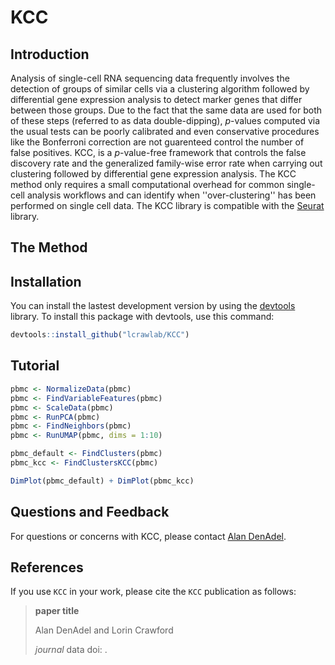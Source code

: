 # KCC

## Introduction

Analysis of single-cell RNA sequencing data frequently involves the detection of groups of similar cells via a clustering algorithm followed by differential gene expression analysis to detect marker genes that differ between those groups.
Due to the fact that the same data are used for both of these steps (referred to as data double-dipping), $p$-values computed via the usual tests can be poorly calibrated and even conservative procedures like the Bonferroni correction are not guarenteed control the number of false positives. 
KCC, is a $p$-value-free framework that controls the false discovery rate and the generalized family-wise error rate when carrying out clustering followed by differential gene expression analysis. The KCC method only requires a small computational overhead for common single-cell analysis workflows and can identify when ''over-clustering'' has been performed on single cell data. The KCC library is compatible with the [Seurat](https://satijalab.org/seurat/) library.

## The Method

## Installation

You can install the lastest development version by using the [devtools](https://CRAN.R-project.org/package=devtools) library. To install this package with devtools, use this command:

```r
devtools::install_github("lcrawlab/KCC")
```


## Tutorial

```r
pbmc <- NormalizeData(pbmc)
pbmc <- FindVariableFeatures(pbmc)
pbmc <- ScaleData(pbmc)
pbmc <- RunPCA(pbmc)
pbmc <- FindNeighbors(pbmc)
pbmc <- RunUMAP(pbmc, dims = 1:10)

pbmc_default <- FindClusters(pbmc)
pbmc_kcc <- FindClustersKCC(pbmc)

DimPlot(pbmc_default) + DimPlot(pbmc_kcc)
```

## Questions and Feedback
For questions or concerns with KCC, please contact
[Alan DenAdel](mailto:alan_denadel@brown.edu).

## References

If you use `KCC` in your work, please cite the `KCC` publication as follows:

> **paper title**
>
> Alan DenAdel and Lorin Crawford
>
>_journal_ data doi: []().

